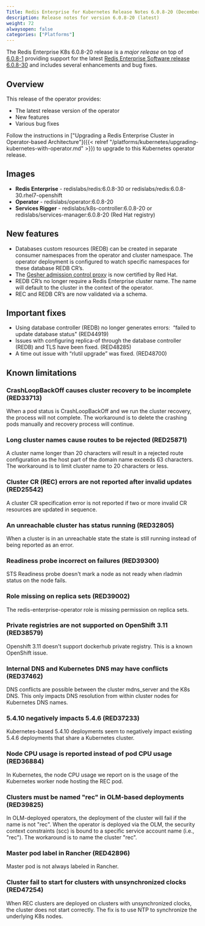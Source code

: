 ```yaml
---
Title: Redis Enterprise for Kubernetes Release Notes 6.0.8-20 (December 2020)
description: Release notes for version 6.0.8-20 (latest)
weight: 72
alwaysopen: false
categories: ["Platforms"]
---
```


The Redis Enterprise K8s 6.0.8-20 release is a *major release* on top of [6.0.8-1](https://github.com/RedisLabs/redis-enterprise-k8s-docs/releases/tag/v6.0.8-1) providing support for the latest [Redis Enterprise Software release 6.0.8-30](https://docs.redislabs.com/latest/rs/release-notes/rs-6-0-8-september-2020/) and includes several enhancements  and bug fixes.

## Overview

This release of the operator provides:

 * The latest release version of the operator
 * New features
 * Various bug fixes


Follow the instructions in ["Upgrading a Redis Enterprise Cluster in Operator-based Architecture"]({{< relref "/platforms/kubernetes/upgrading-kubernetes-with-operator.md" >}}) to upgrade to this Kubernetes operator release.

## Images

 * **Redis Enterprise** - redislabs/redis:6.0.8-30 or redislabs/redis:6.0.8-30.rhel7-openshift
 * **Operator** - redislabs/operator:6.0.8-20
 * **Services Rigger** - redislabs/k8s-controller:6.0.8-20 or redislabs/services-manager:6.0.8-20 (Red Hat registry)

## New features

 * Databases custom resources (REDB) can be created in separate consumer namespaces from the operator and cluster namespace. The operator deployment is configured to watch specific namespaces for these database REDB CR’s.
 * The [Gesher admission control proxy](https://github.com/RedisLabs/redis-enterprise-k8s-docs/blob/master/admission/GESHER.md) is now certified by Red Hat.
 * REDB CR’s no longer require a Redis Enterprise cluster name. The name will default to the cluster in the context of the operator.
 * REC and REDB CR’s are now validated via a schema.

## Important fixes

 * Using database controller (REDB) no longer generates errors:  “failed to update database status" (RED44919)
 * Issues with configuring replica-of through the database controller (REDB) and TLS have been fixed. (RED48285)
 * A time out issue with “rlutil upgrade” was fixed. (RED48700)

## Known limitations

### CrashLoopBackOff causes cluster recovery to be incomplete  (RED33713)

When a pod status is CrashLoopBackOff and we run the cluster recovery, the process will not complete. The workaround is to delete the crashing pods manually and recovery process will continue.

### Long cluster names cause routes to be rejected  (RED25871)

A cluster name longer than 20 characters will result in a rejected route configuration as the host part of the domain name exceeds 63 characters. The workaround is to limit cluster name to 20 characters or less.

### Cluster CR (REC) errors are not reported after invalid updates (RED25542)

A cluster CR specification error is not reported if two or more invalid CR resources are updated in sequence.

### An unreachable cluster has status running (RED32805)

When a cluster is in an unreachable state the state is still running instead of being reported as an error.

### Readiness probe incorrect on failures (RED39300)

STS Readiness probe doesn't mark a node as not ready when rladmin status on the node fails.

### Role missing on replica sets (RED39002)

The redis-enterprise-operator role is missing permission on replica sets.

### Private registries are not supported on OpenShift 3.11 (RED38579)

Openshift 3.11 doesn't support dockerhub private registry. This is a known OpenShift issue.

### Internal DNS and Kubernetes DNS may have conflicts (RED37462)

DNS conflicts are possible between the cluster mdns_server and the K8s DNS. This only impacts DNS resolution from within cluster nodes for Kubernetes DNS names.

### 5.4.10 negatively impacts 5.4.6 (RED37233)

Kubernetes-based 5.4.10 deployments seem to negatively impact existing 5.4.6 deployments that share a Kubernetes cluster.

### Node CPU usage is reported instead of pod CPU usage (RED36884)

In Kubernetes, the node CPU usage we report on is the usage of the Kubernetes worker node hosting the REC pod.

### Clusters must be named "rec" in OLM-based deployments (RED39825)

In OLM-deployed operators, the deployment of the cluster will fail if the name is not "rec". When the operator is deployed via the OLM, the security context constraints (scc) is bound to a specific service account name (i.e., "rec"). The workaround is to name the cluster "rec".

### Master pod label in Rancher (RED42896)

Master pod is not always labeled in Rancher.

### Cluster fail to start for clusters with unsynchronized clocks (RED47254)

When REC clusters are deployed on clusters with unsynchronized clocks, the cluster does not start correctly. The fix is to use NTP to synchronize the underlying K8s nodes.
